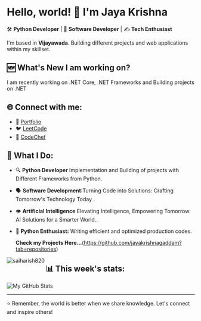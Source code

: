 # Hello, world! 👋 I'm Jaya Krishna

🛠 **Python Developer** | 🎤 **Software Developer** | ✍️ **Tech Enthusiast**

I'm based in **Vijayawada**. Building different projects and web applications within my skillset.

## :new: What's New I am working on?

I am recently working on .NET Core, .NET Frameworks and Building projects on .NET
## 🌐 Connect with me:
- :man: [Portfolio](https://jayakrishnaprofile.onrender.com)
- 🐦 [LeetCode](https://leetcode.com/jayakrishna_fyi/)
- 📝 [CodeChef](https://www.codechef.com/users/thisiskrishna9)

## 🚀 What I Do:
- 🔍 **Python Developer** Implementation and Building of projects with Different Frameworks from Python.
- 🗣 **Software Development**:Turning Code into Solutions: Crafting Tomorrow's Technology Today .
- 👁 **Artificial Intelligence** Elevating Intelligence, Empowering Tomorrow: AI Solutions for a Smarter World..
- 🐍 **Python Enthusiast:** Writing efficient and optimized production codes.


  **Check my Projects Here...**(https://github.com/jayakrishnagaddam?tab=repositories)
<p><img align="left" src="https://github-readme-stats.vercel.app/api/top-langs?username=jayakrishnagaddam&show_icons=true&locale=en&layout=compact" alt="saiharish820" /></p>

## 📊 This week's stats:
![My GitHub Stats](https://github-readme-stats.vercel.app/api?username=jayakrishnagaddam&count_private=true&show_icons=true&theme=radical)

---

⭐ Remember, the world is better when we share knowledge. Let's connect and inspire others!
